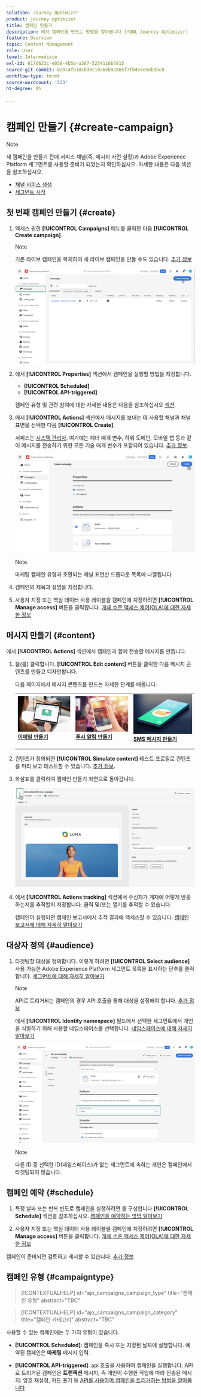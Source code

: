 ```yaml
---
solution: Journey Optimizer
product: journey optimizer
title: 캠페인 만들기
description: 에서 캠페인을 만드는 방법을 알아봅니다 [!DNL Journey Optimizer]
feature: Overview
topic: Content Management
role: User
level: Intermediate
exl-id: 617d623c-e038-4b5b-a367-5254116b7815
source-git-commit: 020c4fb18cbd0c10a6eb92865f7f0457e5db8bc0
workflow-type: tm+mt
source-wordcount: '533'
ht-degree: 0%

---
```


# 캠페인 만들기 {#create-campaign}

>[!NOTE]
>
>새 캠페인을 만들기 전에 서피스 채널(즉, 메시지 사전 설정)과 Adobe Experience Platform 세그먼트를 사용할 준비가 되었는지 확인하십시오. 자세한 내용은 다음 섹션을 참조하십시오.
>
>* [채널 서피스 생성](../configuration/channel-surfaces.md)
>* [세그먼트 시작](../segment/about-segments.md)


## 첫 번째 캠페인 만들기 {#create}

1. 액세스 권한 **[!UICONTROL Campaigns]** 메뉴를 클릭한 다음 **[!UICONTROL Create campaign]**.

   >[!NOTE]
   >
   >기존 라이브 캠페인을 복제하여 새 라이브 캠페인을 만들 수도 있습니다. [추가 정보](modify-stop-campaign.md#duplicate)

   ![](assets/create-campaign.png)

1. 에서 **[!UICONTROL Properties]** 섹션에서 캠페인을 실행할 방법을 지정합니다.

   * **[!UICONTROL Scheduled]**
   * **[!UICONTROL API-triggered]**

   캠페인 유형 및 관련 참여에 대한 자세한 내용은 다음을 참조하십시오 [섹션](#campaigntype).

1. 에서 **[!UICONTROL Actions]** 섹션에서 메시지를 보내는 데 사용할 채널과 채널 표면을 선택한 다음 **[!UICONTROL Create]**.

   서피스는 [시스템 관리자](../start/path/administrator.md). 여기에는 헤더 매개 변수, 하위 도메인, 모바일 앱 등과 같이 메시지를 전송하기 위한 모든 기술 매개 변수가 포함되어 있습니다. [추가 정보](../configuration/channel-surfaces.md).

   ![](assets/create-campaign-action.png)

   >[!NOTE]
   >
   >마케팅 캠페인 유형과 호환되는 채널 표면만 드롭다운 목록에 나열됩니다.

1. 캠페인의 제목과 설명을 지정합니다.

   <!--To test the content of your message, toggle the **[!UICONTROL Content experiment]** option on. This allows you to test multiple variables of a delivery on populations samples, in order to define which treatment has the biggest impact on the targeted population.[Learn more about content experiment](../campaigns/content-experiment.md).-->

1. 사용자 지정 또는 핵심 데이터 사용 레이블을 캠페인에 지정하려면 **[!UICONTROL Manage access]** 버튼을 클릭합니다. [개체 수준 액세스 제어(OLA)에 대한 자세한 정보](../administration/object-based-access.md)

## 메시지 만들기 {#content}

에서 **[!UICONTROL Actions]** 섹션에서 캠페인과 함께 전송할 메시지를 만듭니다.

1. 을(를) 클릭합니다. **[!UICONTROL Edit content]** 버튼을 클릭한 다음 메시지 콘텐츠를 만들고 디자인합니다.

   다음 페이지에서 메시지 콘텐츠를 만드는 자세한 단계를 배웁니다.

   <table style="table-layout:fixed">
    <tr style="border: 0;">
    <td>
    <a href="../email/create-email.md">
    <img alt="리드" src="../assets/do-not-localize/email.jpg">
    </a>
    <div><a href="../email/create-email.md"><strong>이메일 만들기</strong>
    </div>
    <p>
    </td>
    <td>
    <a href="../push/create-push.md">
      <img alt="자주" src="../assets/do-not-localize/push.jpg">
    </a>
    <div>
    <a href="../push/create-push.md"><strong>푸시 알림 만들기</strong></a>
    </div>
    <p>
    </td>
    <td>
    <a href="../sms/create-sms.md">
      <img alt="유효성 검사" src="../assets/do-not-localize/sms.jpg">
    </a>
    <div>
    <a href="../sms/create-sms.md"><strong>SMS 메시지 만들기</strong></a>
    </div>
    <p>
    </td>
    </tr>
    </table>

1. 컨텐츠가 정의되면 **[!UICONTROL Simulate content]** 테스트 프로필로 컨텐츠를 미리 보고 테스트할 수 있습니다. [추가 정보](../email/preview.md).

1. 화살표를 클릭하여 캠페인 만들기 화면으로 돌아갑니다.

   ![](assets/create-campaign-design.png)

1. 에서 **[!UICONTROL Actions tracking]** 섹션에서 수신자가 게재에 어떻게 반응하는지를 추적할지 지정합니다. 클릭 및/또는 열기를 추적할 수 있습니다.

   캠페인이 실행되면 캠페인 보고서에서 추적 결과에 액세스할 수 있습니다. [캠페인 보고서에 대해 자세히 알아보기](../reports/campaign-global-report.md)

## 대상자 정의 {#audience}

1. 타겟팅할 대상을 정의합니다. 이렇게 하려면 **[!UICONTROL Select audience]** 사용 가능한 Adobe Experience Platform 세그먼트 목록을 표시하는 단추를 클릭합니다. [세그먼트에 대해 자세히 알아보기](../segment/about-segments.md)

   >[!NOTE]
   >
   >API로 트리거되는 캠페인의 경우 API 호출을 통해 대상을 설정해야 합니다. [추가 정보](api-triggered-campaigns.md)

   에서 **[!UICONTROL Identity namespace]** 필드에서 선택한 세그먼트에서 개인을 식별하기 위해 사용할 네임스페이스를 선택합니다. [네임스페이스에 대해 자세히 알아보기](../event/about-creating.md#select-the-namespace)

   ![](assets/create-campaign-namespace.png)

   >[!NOTE]
   >
   >다른 ID 중 선택한 ID(네임스페이스)가 없는 세그먼트에 속하는 개인은 캠페인에서 타겟팅되지 않습니다.

   <!--If you are are creating an API-triggered campaign, the **[!UICONTROL cURL request]** section allows you to retrieve the **[!UICONTROL Campaign ID]** to use in the API call. [Learn more](api-triggered-campaigns.md)-->

## 캠페인 예약 {#schedule}

1. 특정 날짜 또는 반복 빈도로 캠페인을 실행하려면 를 구성합니다 **[!UICONTROL Schedule]** 섹션을 참조하십시오. [캠페인을 예약하는 방법 알아보기](#schedule)

1. 사용자 지정 또는 핵심 데이터 사용 레이블을 캠페인에 지정하려면 **[!UICONTROL Manage access]** 버튼을 클릭합니다. [개체 수준 액세스 제어(OLA)에 대한 자세한 정보](../administration/object-based-access.md)

캠페인이 준비되면 검토하고 게시할 수 있습니다. [추가 정보](#review-activate)

## 캠페인 유형 {#campaigntype}

>[!CONTEXTUALHELP]
>id="ajo_campaigns_campaign_type"
>title="캠페인 유형"
>abstract="TBC"

>[!CONTEXTUALHELP]
>id="ajo_campaigns_campaign_category"
>title="캠페인 카테고리"
>abstract="TBC"

사용할 수 있는 캠페인에는 두 가지 유형이 있습니다.

* **[!UICONTROL Scheduled]**: 캠페인을 즉시 또는 지정된 날짜에 실행합니다. 예약된 캠페인은 **마케팅** 메시지 입력.

* **[!UICONTROL API-triggered]**: api 호출을 사용하여 캠페인을 실행합니다. API로 트리거된 캠페인은 **트랜잭션** 메시지, 즉 개인이 수행한 작업에 따라 전송된 메시지: 암호 재설정, 카드 포기 등 [API를 사용하여 캠페인을 트리거하는 방법을 알아봅니다](api-triggered-campaigns.md)
